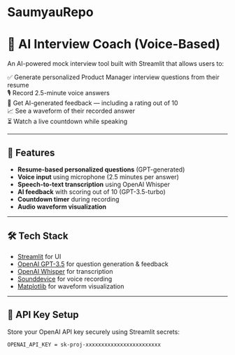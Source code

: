 # SaumyauRepo
# 🎤 AI Interview Coach (Voice-Based)

An AI-powered mock interview tool built with Streamlit that allows users to:

✅ Generate personalized Product Manager interview questions from their resume  
🎙️ Record 2.5-minute voice answers  
🧠 Get AI-generated feedback — including a rating out of 10  
📈 See a waveform of their recorded answer  
⏳ Watch a live countdown while speaking

---

## 🚀 Features

- **Resume-based personalized questions** (GPT-generated)
- **Voice input** using microphone (2.5 minutes per answer)
- **Speech-to-text transcription** using OpenAI Whisper
- **AI feedback** with scoring out of 10 (GPT-3.5-turbo)
- **Countdown timer** during recording
- **Audio waveform visualization**

---

## 🛠 Tech Stack

- [Streamlit](https://streamlit.io) for UI
- [OpenAI GPT-3.5](https://platform.openai.com) for question generation & feedback
- [OpenAI Whisper](https://platform.openai.com/docs/guides/speech-to-text) for transcription
- [Sounddevice](https://python-sounddevice.readthedocs.io) for voice recording
- [Matplotlib](https://matplotlib.org/) for waveform visualization

---

## 🔐 API Key Setup

Store your OpenAI API key securely using Streamlit secrets:

```bash
OPENAI_API_KEY = sk-proj-xxxxxxxxxxxxxxxxxxxxxxxx
